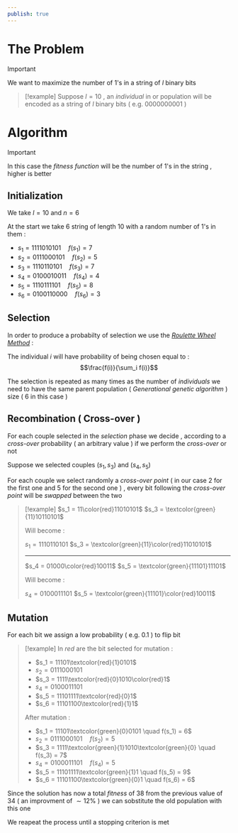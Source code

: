 ```yaml
---
publish: true
---
```

# The Problem

>[!important] 
>We want to maximize the number of 1's in a string of $l$ binary bits

>[!example] 
>Suppose $l=10$ , an *individual* in or population will be encoded as a string of $l$ binary bits ( e.g. $0000000001$ )

# Algorithm

>[!important] 
>In this case the *fitness function* will be the number of $1$'s in the string , higher is better

## Initialization

We take $l=10$ and $n=6$ 

At the start we take $6$ string of length $10$ with a random number of $1$'s in them :
+ $s_1 = 1111010101\quad f(s_1) = 7$
+ $s_2 = 0111000101\quad f(s_2) = 5$
+ $s_3 = 1110110101\quad f(s_3) = 7$
+ $s_4 = 0100010011\quad f(s_4) = 4$
+ $s_5 = 1110111101\quad f(s_5) = 8$
+ $s_6 = 0100110000\quad f(s_6) = 3$

## Selection

In order to produce a probabilty of selection we use the [*Roulette Wheel Method*](https://en.wikipedia.org/wiki/Fitness_proportionate_selection) : 

The individual $i$ will have probability of being chosen equal to :
$$\frac{f(i)}{\sum_i f(i)}$$

The selection is repeated as many times as the number of *individuals* we need to have the same parent population ( *Generational genetic algorithm* ) size ( $6$ in this case )
## Recombination ( Cross-over ) 

For each couple selected in the *selection* phase we decide , according to a *cross-over* probability ( an arbitrary value ) if we perform the *cross-over* or not

Suppose we selected couples $(s_1, s_3)$ and $(s_4,s_5)$ 

For each couple we select randomly a *cross-over point* ( in our case $2$ for the first one and $5$ for the second one ) , every bit following the *cross-over point* will be *swapped* between the two 

>[!example] 
>$s_1 = 11\color{red}11010101$
>$s_3 = \textcolor{green}{11}10110101$
>
>Will become :
>
>$s_1 = 1110110101$
>$s_3 = \textcolor{green}{11}\color{red}11010101$
>
>---
>
>$s_4 = 01000\color{red}10011$
>$s_5 = \textcolor{green}{11101}11101$
>
>Will become :
>
>$s_4 = 0100011101$
>$s_5 = \textcolor{green}{11101}\color{red}10011$

## Mutation

For each bit we assign a low probability ( e.g. $0.1$ ) to flip bit 

>[!example] 
>In *red* are the bit selected for mutation : 
>+ $s_1 = 11101\textcolor{red}{1}0101$
>+ $s_2 = 0111000101$
>+ $s_3 = 1111\textcolor{red}{0}1010\color{red}1$
>+ $s_4 = 0100011101$
>+ $s_5 = 11101111\textcolor{red}{0}1$
>+ $s_6 = 11101100\textcolor{red}{1}1$
>
>After mutation :
>+ $s_1 = 11101\textcolor{green}{0}0101 \quad f(s_1) = 6$
>+ $s_2 = 0111000101 \quad f(s_2) = 5$
>+ $s_3 = 1111\textcolor{green}{1}1010\textcolor{green}{0} \quad f(s_3) = 7$
>+ $s_4 = 0100011101 \quad f(s_4) = 5$
>+ $s_5 = 11101111\textcolor{green}{1}1 \quad f(s_5) = 9$
>+ $s_6 = 11101100\textcolor{green}{0}1 \quad f(s_6) = 6$

Since the solution has now a total *fitness* of $38$ from the previous value of $34$ ( an improvment of $\sim 12\%$ ) we can sobstitute the old population with this one

We reapeat the process until a stopping criterion is met

